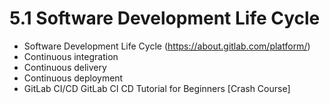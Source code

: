# 5.1 Software Development Life Cycle 

- Software Development Life Cycle  (https://about.gitlab.com/platform/)  
- Continuous integration  
- Continuous delivery  
- Continuous deployment  
- GitLab CI/CD GitLab CI CD Tutorial for Beginners [Crash Course]  